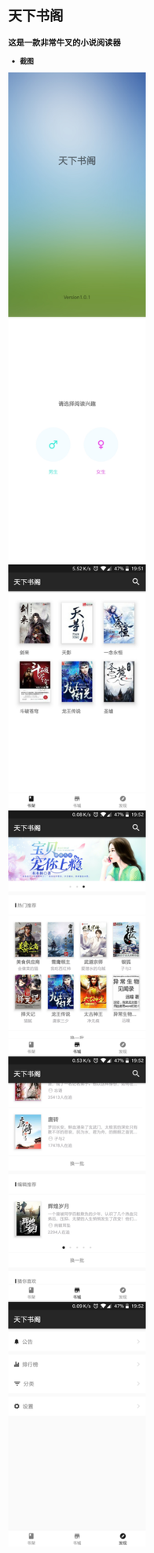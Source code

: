 # 天下书阁
### 这是一款非常牛叉的小说阅读器
- **截图**

<img src="https://github.com/SemperChen/tianxiashuge/blob/master/image/1.jpg?raw=true" width="280"/> <img src="https://github.com/SemperChen/tianxiashuge/blob/master/image/2.jpg?raw=true" width="280"/> <img src="https://github.com/SemperChen/tianxiashuge/blob/master/image/3.jpg?raw=true" width="280"/> <img src="https://github.com/SemperChen/tianxiashuge/blob/master/image/4.jpg?raw=true" width="280"/> <img src="https://github.com/SemperChen/tianxiashuge/blob/master/image/5.jpg?raw=true" width="280"/> <img src="https://github.com/SemperChen/tianxiashuge/blob/master/image/6.jpg?raw=true" width="280"/>

</br> 
